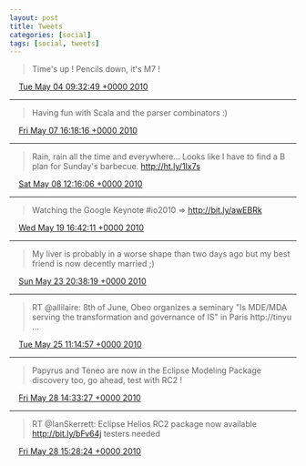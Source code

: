 ```yaml
---
layout: post
title: Tweets
categories: [social]
tags: [social, tweets]
---
```


> Time's up ! Pencils down, it's M7 !

<img src="{{ site.url }}/media/tweet.ico" width="12" /> [Tue May 04 09:32:49 +0000 2010](https://twitter.com/bruncedric/status/13356256886)

----

> Having fun with Scala and the parser combinators :)

<img src="{{ site.url }}/media/tweet.ico" width="12" /> [Fri May 07 16:18:16 +0000 2010](https://twitter.com/bruncedric/status/13556815245)

----

> Rain, rain all the time and everywhere... Looks like I have to find a B plan for Sunday's barbecue. http://ht.ly/1Ix7s

<img src="{{ site.url }}/media/tweet.ico" width="12" /> [Sat May 08 12:16:06 +0000 2010](https://twitter.com/bruncedric/status/13605083709)

----

> Watching the Google Keynote #io2010  =&gt; http://bit.ly/awEBRk

<img src="{{ site.url }}/media/tweet.ico" width="12" /> [Wed May 19 16:42:11 +0000 2010](https://twitter.com/bruncedric/status/14304282805)

----

> My liver is probably in a worse shape than two days ago but my best friend is now decently married ;)

<img src="{{ site.url }}/media/tweet.ico" width="12" /> [Sun May 23 20:38:19 +0000 2010](https://twitter.com/bruncedric/status/14577566541)

----

> RT @allilaire: 8th of June, Obeo organizes a seminary "Is MDE/MDA serving the transformation and governance of IS" in Paris http://tinyu ...

<img src="{{ site.url }}/media/tweet.ico" width="12" /> [Tue May 25 11:14:57 +0000 2010](https://twitter.com/bruncedric/status/14686099331)

----

> Papyrus and Teneo are now in the Eclipse Modeling Package discovery too, go ahead, test with RC2 !

<img src="{{ site.url }}/media/tweet.ico" width="12" /> [Fri May 28 14:33:27 +0000 2010](https://twitter.com/bruncedric/status/14909906984)

----

> RT @IanSkerrett: Eclipse Helios RC2 package now available http://bit.ly/bFv64j  testers needed

<img src="{{ site.url }}/media/tweet.ico" width="12" /> [Fri May 28 15:28:24 +0000 2010](https://twitter.com/bruncedric/status/14913462879)